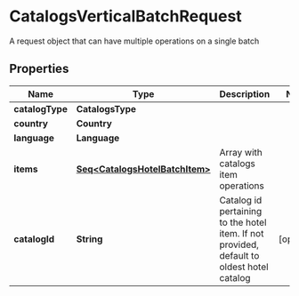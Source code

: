 

# CatalogsVerticalBatchRequest

A request object that can have multiple operations on a single batch

## Properties

Name | Type | Description | Notes
------------ | ------------- | ------------- | -------------
**catalogType** | **CatalogsType** |  | 
**country** | **Country** |  | 
**language** | **Language** |  | 
**items** | [**Seq&lt;CatalogsHotelBatchItem&gt;**](CatalogsHotelBatchItem.md) | Array with catalogs item operations | 
**catalogId** | **String** | Catalog id pertaining to the hotel item. If not provided, default to oldest hotel catalog |  [optional]



